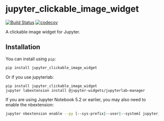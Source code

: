 
# jupyter_clickable_image_widget

[![Build Status](https://travis-ci.org/jaybdub/jupyter_clickable_image_widget.svg?branch=master)](https://travis-ci.org/jaybdub/jupyter_clickable_image_widget)
[![codecov](https://codecov.io/gh/jaybdub/jupyter_clickable_image_widget/branch/master/graph/badge.svg)](https://codecov.io/gh/jaybdub/jupyter_clickable_image_widget)


A clickable image widget for Jupyter.

## Installation

You can install using `pip`:

```bash
pip install jupyter_clickable_image_widget
```

Or if you use jupyterlab:

```bash
pip install jupyter_clickable_image_widget
jupyter labextension install @jupyter-widgets/jupyterlab-manager
```

If you are using Jupyter Notebook 5.2 or earlier, you may also need to enable
the nbextension:
```bash
jupyter nbextension enable --py [--sys-prefix|--user|--system] jupyter_clickable_image_widget
```
